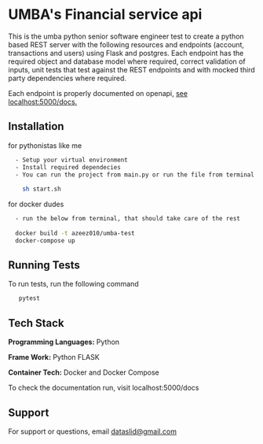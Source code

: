 
# UMBA's Financial service api

This is the umba python senior software engineer test to create a python based REST server with the following resources and endpoints (account, transactions and users) using Flask
and postgres. Each endpoint has the required object and database model where
required, correct validation of inputs, unit tests that test against the REST endpoints and with mocked third party dependencies where required.

Each endpoint is properly documented on openapi, <a href="localhost:5000/docs.">see localhost:5000/docs.</a>


## Installation
for pythonistas like me

```bash
  - Setup your virtual environment
  - Install required dependecies
  - You can run the project from main.py or run the file from terminal
    
    sh start.sh
```

for docker dudes

```bash
  - run the below from terminal, that should take care of the rest
  
  docker build -t azeez010/umba-test
  docker-compose up
```

## Running Tests
To run tests, run the following command

```bash
   pytest
```


## Tech Stack

**Programming Languages:** Python

**Frame Work:** Python FLASK

**Container Tech:** Docker and Docker Compose


To check the documentation run, visit localhost:5000/docs

## Support

For support or questions, email dataslid@gmail.com